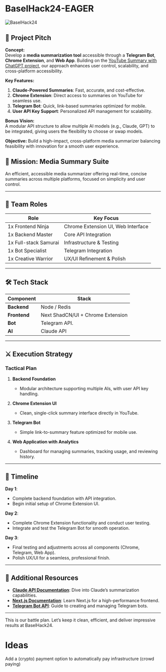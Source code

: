 # BaselHack24-EAGER

![BaselHack24](hack.webp)

## 📢 Project Pitch

**Concept:**  
Develop a **media summarization tool** accessible through a **Telegram Bot**, **Chrome Extension**, and **Web App**. Building on the [YouTube Summary with ChatGPT project](https://github.com/kazuki-sf/YouTube_Summary_with_ChatGPT), our approach enhances user control, scalability, and cross-platform accessibility.

**Key Features:**
1. **Claude-Powered Summaries**: Fast, accurate, and cost-effective.
2. **Chrome Extension**: Direct access to summaries on YouTube for seamless use.
3. **Telegram Bot**: Quick, link-based summaries optimized for mobile.
4. **User API Key Support**: Personalized API management for scalability.

**Bonus Vision:**  
A modular API structure to allow multiple AI models (e.g., Claude, GPT) to be integrated, giving users the flexibility to choose or swap models.

**Objective:** Build a high-impact, cross-platform media summarizer balancing feasibility with innovation for a smooth user experience.

## 🎯 Mission: Media Summary Suite

An efficient, accessible media summarizer offering real-time, concise summaries across multiple platforms, focused on simplicity and user control.


---

## 👥 Team Roles

| Role                | Key Focus                                  |
|---------------------|--------------------------------------------|
| 1x Frontend Ninja   | Chrome Extension UI, Web Interface         |
| 1x Backend Master   | Core API Integration                       |
| 1x Full-stack Samurai | Infrastructure & Testing               |
| 1x Bot Specialist   | Telegram Integration                       |
| 1x Creative Warrior | UX/UI Refinement & Polish                  |

---

## 🛠️ Tech Stack

| Component         | Stack               |
|-------------------|---------------------|
| **Backend**       | Node / Redis     |
| **Frontend**      | Next ShadCN/UI + Chrome Extension|
| **Bot**           | Telegram API.       |
| **AI**            | Claude API          |

---

## ⚔️ Execution Strategy

### Tactical Plan

1. **Backend Foundation**  
   - Modular architecture supporting multiple AIs, with user API key handling.

2. **Chrome Extension UI**  
   - Clean, single-click summary interface directly in YouTube.

3. **Telegram Bot**  
   - Simple link-to-summary feature optimized for mobile use.

4. **Web Application with Analytics**  
   - Dashboard for managing summaries, tracking usage, and reviewing history.

---

## 📅 Timeline

**Day 1**:  
- Complete backend foundation with API integration.
- Begin initial setup of Chrome Extension UI.

**Day 2**:  
- Complete Chrome Extension functionality and conduct user testing.
- Integrate and test the Telegram Bot for smooth operation.

**Day 3**:  
- Final testing and adjustments across all components (Chrome, Telegram, Web App).
- Polish UX/UI for a seamless, professional finish.

---

## 📂 Additional Resources

- **[Claude API Documentation](https://example.com/claude-api)**: Dive into Claude’s summarization capabilities.
- **[Next.js Documentation](https://nextjs.org/docs)**: Learn Next.js for a high-performance frontend.
- **[Telegram Bot API](https://core.telegram.org/bots/api)**: Guide to creating and managing Telegram bots.

---

This is our battle plan. Let’s keep it clean, efficient, and deliver impressive results at BaselHack24.


# Ideas

Add a (crypto) payment option to automatically pay infrastructure (crowd paying)